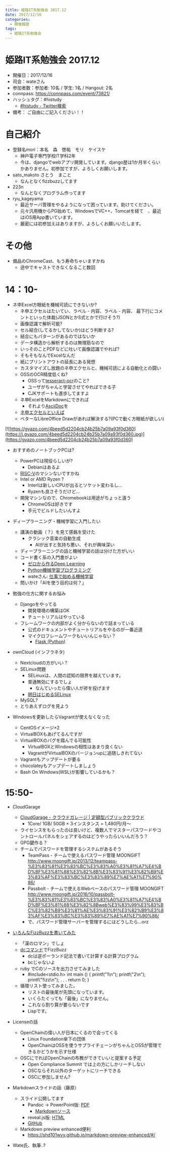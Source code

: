 ```yaml
---
title: 姫路IT系勉強会 2017.12
date: 2017/12/16
categories:
  - 開催履歴
tags:
  - 姫路IT系勉強会
---
```


# 姫路IT系勉強会 2017.12

* 開催日：2017/12/16
* 司会：wateさん
* 参加者数：参加者: 10名 / 学生: 1名 / Hangout: 2名
* connpass: https://connpass.com/event/73821/
* ハッシュタグ：#histudy
  * [#histudy - Twitter検索](https://twitter.com/search?q=%23histudy&src=typd)
* 備考： ご自由にご記入ください！！

# 自己紹介

* 登録名mori：本名　森　啓祐　モリ　ケイスケ
  * 神戸電子専門学校IT学科2年
  * 今は、djangoでwebアプリ開発しています。django歴は1か月半くらいかありません。初参加ですが、よろしくお願いします。
* sato_makoto さとう　まこと
  * なんとなくfizzbuzzしてます
* 223n
  * なんとなくプログラム作ってます
* ryu_kageyama
  * 最近サーバ管理をやるようになって困っています。助けてください。
  * 元々汎用機からPG始めて、WindowsでVC++、Tomcatを経て　、最近はiOS用App書いています。
  * 厳密には初参加えはありますが、よろしくお願いいたします。

# その他

* 備品のChromeCast、もう寿命ちゃいますかね
  * 途中でキャストできなくなること数回

# 14：10-

* ネ申Excel方眼紙を機械可読にできないか?
  * ネ申エクセルはたいてい、ラベル - 内容、ラベル - 内容、 最下行にコメントといった体裁(JSONとかS式とかで行けそう?)
  * 画像認識で解析可能?
  * セル結合(してるかしてないか)はどう判断する?
  * 結合にもパターンがあるのではないか
  * データ構造から解析するのは無理筋なので
  * いっそのことPDFなどに吐いて画像認識でやれば?
  * そもそもなんでExcelなんだ
  * 紙にプリントアウトの延長にある発想
  * カスタマイズし放題のネ申エクセルと、機械可読による自動化との闘い
  * OSSのOCR精度低くね?
    * OSSって[tesseract-ocr](https://github.com/tesseract-ocr/tesseract)のこと? 
    * ユーザがちゃんと学習させてやればできる子
    * CJKサポートも進歩してますよ
  * ネ申ExcelをMarkdownにできれば
    * それより[AsciiDoc](https://ja.wikipedia.org/wiki/AsciiDoc)を
  * [ネ申エクセルといえば](https://www.youtube.com/watch?v=WUTvig1XaNY&feature=youtu.be)
  * ベターなLibreOffice Drawがあれば解決する?(PCで動く方眼紙が欲しい)

[![https://gyazo.com/4beed5d2204cb24b25b7a09a93f0d360](https://i.gyazo.com/4beed5d2204cb24b25b7a09a93f0d360.jpg)](https://gyazo.com/4beed5d2204cb24b25b7a09a93f0d360)

* おすすめのノートブックPCは?
  * PowerPCは現役らしいが?
    * Debianはあるよ
  * [RISC-V](https://ja.wikipedia.org/wiki/RISC-V)のマシンないですかね
  * Intel or AMD Ryzen ?
    * Interlは新しいCPUが出るとソケット変わるし…
    * Ryzenも良さそうだけど…
  * 開発マシンなので、Chromebookは用途がちょっと違う
    * ChromeOSは好きです
    * 手元でビルドしたいんすよ

* ディープラーニング・機械学習に入門したい
  * 講演の動画（？）を見て感銘を受けた
    * クラシック音楽の自動生成
      * AIが出すと気持ち悪い、それが興味深い
  * ディープラーニングの話と機械学習の話は分けた方がいい
  * コード書く系の入門書がよい
    * [ゼロから作るDeep Learning](https://www.oreilly.co.jp/books/9784873117584/)
    * [Python機械学習プログラミング](http://www.amazon.co.jp/dp/B01HGIPIAK/)
    * wateさん: [仕事で始める機械学習](https://www.oreilly.co.jp/books/9784873117584/)
  * 問いかけ「AIを使う目的は何？」

* 勉強の仕方に関するお悩み
  * Djangoをやってる
    * 開発環境の構築はOK
    * チュートリアルはやっている
  * フレームワークの内部がよく分からないので詰まっている
    * 公式のドキュメントやチュートリアルをやるのが一番近道
    * マイクロフレームワークもいいんじゃない？
      * [Flask (Python)](http://flask.pocoo.org/)

* ownCloud (インフラネタ)
  * Nextcloudの方がいい？
  * SELinux問題
    * SELinuxは、人間の認知の限界を越えています。
    * 普通無効にするでしょ
      * なんていったら偉い人が斧を投げます
    * [明日はじめるSELinux](https://www.slideshare.net/moriwaka/selinux-83627753)
  * MySQL?
  * とりあえずログを見よう

* Windowsを更新したらVagrantが使えなくなった
  * CentOSイメージ×2
  * VirtualBOXもあげてるんですが
  * VirtualBOXのバグを踏んでる可能性
    * VirtualBOXとWindowsの相性はあまり良くない
    * VagrantがVirtualBOXのバージョンupに追随しきれてない
  * Vagrantもアップデートが要る
  * chocolateyもアップデートしましょう
  * Bash On Windows(WSL)が影響しているかも？

# 15:50-

* CloudGarage
  * [CloudGarage - クラウドガレージ | 定額型パブリッククラウド](https://cloudgarage.jp/)
    * 1Core/ 1GB/ 50GB ×  3インスタンス  =  1,480円/月～
  * ライセンスをもらったのは良いけど、複数人でマスターパスワードやコントロールパネルをシェアするのはどうやったらいいんだろう？
  * GPG鍵作る？
  * チームでパスワードを管理するシステムがあるそう
    * TeamPass - チームで使えるパスワード管理 MOONGIFT <http://www.moongift.jp/2013/12/teampass-%E3%83%81%E3%83%BC%E3%83%A0%E3%81%A7%E4%BD%BF%E3%81%88%E3%82%8B%E3%83%91%E3%82%B9%E3%83%AF%E3%83%BC%E3%83%89%E7%AE%A1%E7%90%86/>
    * Passbolt - チームで使えるWebベースのパスワード管理 MOONGIFT <http://www.moongift.jp/2016/10/passbolt-%E3%83%81%E3%83%BC%E3%83%A0%E3%81%A7%E4%BD%BF%E3%81%88%E3%82%8Bweb%E3%83%99%E3%83%BC%E3%82%B9%E3%81%AE%E3%83%91%E3%82%B9%E3%83%AF%E3%83%BC%E3%83%89%E7%AE%A1%E7%90%86/>
    * で、パスワード管理サーバーを管理するにはどうしたら…orz

* [いろんなFizzBuzzを書いてみた]( http://www.kuzuore.com/misc/documents/himeji/20171216/new_fizzbuzz.pdf)
  * 「漢のロマン」でしょ
  * [dcコマンド](https://www.ibm.com/support/knowledgecenter/ja/ssw_aix_71/com.ibm.aix.cmds2/dc.htm)でFizzBuzz
    * dcは逆ポーランド記法で書いて計算する計算プログラム
    * bcじゃないよ
  * ruby でCのソースを出力させてみました
    * #include<stdio.h>
    int main () {
      printf("1\n");
      printf("2\n");
      printf("fizz\n");
      .
      .
      .
      return 0;
    }
  * 循環リスト使ってみました。
    * リストの最後尾が先頭になっています。
    * いくらたぐっても「最後」になりません。
    * これなら割り算が要らないです
    * Lispです。
* Licenseの話
  * OpenChainの偉い人が日本にくるので会ってくる
    * Linux Foundation傘下の団体
    * OpenChainはOSSを使うサプライチェーンがちゃんとOSSが管理できるかどうかを示す仕様
  * OSCにでればOpenChainの布教ができていいと提案する予定
    * Open Compliance Summit では上の方にしかリーチしない
    * OSCならそれ以外のターゲットにリーチできる
    * OSCに参加しません?
* Markdownスライドの話（藤原）
  * スライド公開してます
    * Pandoc -> PowerPoint版: [PDF](https://github.com/sky-y/histudy-201712/blob/master/pandoc.pdf)
      * [Markdownソース](https://raw.githubusercontent.com/sky-y/histudy-201712/master/pandoc.md)
    * reveal.js版: [HTML](https://sky-y.github.io/histudy-201712/)
    * [GitHub](https://github.com/sky-y/histudy-201712)
  * Markdown preview enhanced便利
    * <https://shd101wyy.github.io/markdown-preview-enhanced/#/>
* Wate氏、執筆..?

